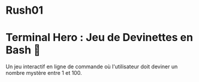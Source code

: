 # Rush01

# Terminal Hero : Jeu de Devinettes en Bash 🔢

Un jeu interactif en ligne de commande où l'utilisateur doit deviner un nombre mystère entre 1 et 100.
